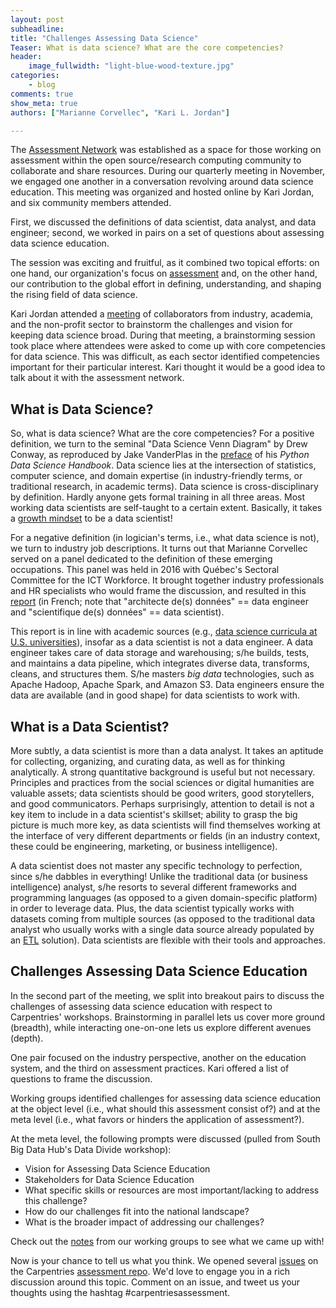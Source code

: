 ```yaml
---
layout: post
subheadline:
title: "Challenges Assessing Data Science"
Teaser: What is data science? What are the core competencies?
header:
    image_fullwidth: "light-blue-wood-texture.jpg"
categories:
    - blog
comments: true
show_meta: true
authors: ["Marianne Corvellec", "Kari L. Jordan"]

---
```


The [Assessment Network](http://www.datacarpentry.org/assessment-network/) was established as a space for those working on assessment within the open source/research computing community to collaborate and share resources. During our quarterly meeting in November, we engaged one another in a conversation revolving around data science education. This meeting was organized and hosted online by Kari Jordan, and six community members attended. 

First, we discussed the definitions of data scientist, data analyst, and data engineer; second, we worked in pairs on a set of questions about assessing data science education.

The session was exciting and fruitful, as it combined two topical efforts: on one hand, our organization's focus on
[assessment](http://www.datacarpentry.org/blog/reflections-on-assessment/) and,
on the other hand, our contribution to the global effort in defining, understanding, and shaping the rising field of data science.

Kari Jordan attended a [meeting](http://southbdhub.gatech.edu/datadivideworkshop.html) of collaborators from industry, academia, and the non-profit sector to brainstorm the challenges and vision for keeping data science broad. During that meeting, a brainstorming session took place where attendees were asked to come up with core competencies for data science. This was difficult, as each sector identified competencies important for their particular interest. Kari thought it would be a good idea to talk about it with the assessment network.

## What is Data Science? 

So, what is data science? What are the core competencies? For a positive definition, we turn to the seminal "Data Science Venn Diagram" by Drew Conway, as reproduced by Jake VanderPlas in the [preface](https://jakevdp.github.io/PythonDataScienceHandbook/00.00-preface.html) of his *Python Data Science Handbook*. Data science lies at the intersection of statistics, computer science, and domain expertise (in industry-friendly terms, or traditional research, in academic terms). Data science is cross-disciplinary by definition. Hardly anyone gets formal training in all three areas. Most working data scientists are self-taught to a certain extent. Basically, it takes a [growth mindset](http://www.datacarpentry.org/blog/growth-mindset/) to be a data scientist!

For a negative definition (in logician's terms, i.e., what data science is not), we turn to industry job descriptions. It turns out that Marianne Corvellec served on a panel dedicated to the definition of these emerging occupations. This panel was held in 2016 with Québec's Sectoral Committee for the ICT Workforce. It brought together industry professionals and HR specialists who would frame the discussion, and resulted in this [report](http://www.technocompetences.qc.ca/besoins-competences-2016) (in French; note that "architecte de(s) données" == data engineer and "scientifique de(s) données" == data scientist).

This report is in line with academic sources (e.g.,
[data science curricula at U.S. universities](http://www.mastersindatascience.org/)), insofar as a data scientist is not a data engineer. A data engineer takes care of data storage and warehousing; s/he builds, tests, and maintains a data pipeline, which integrates diverse data, transforms, cleans, and structures them. S/he masters *big data* technologies, such as Apache Hadoop, Apache Spark, and Amazon S3. Data engineers ensure the data are available (and in good shape) for data scientists to work with.

## What is a Data Scientist?

More subtly, a data scientist is more than a data analyst. It takes an aptitude for collecting, organizing, and curating data, as well as for thinking analytically. A strong quantitative background is useful but not necessary. Principles and practices from the social sciences or digital humanities are valuable assets; data scientists should be good writers, good storytellers, and good communicators. Perhaps surprisingly, attention to detail is not a key item to include in a data scientist's skillset; ability to grasp the big picture is much more key, as data scientists will find themselves working at the interface of very different departments or fields (in an industry context, these could be engineering, marketing, or business intelligence).

A data scientist does not master any specific technology to perfection, since s/he dabbles in everything! Unlike the traditional data (or business intelligence) analyst, s/he resorts to several different frameworks and programming languages (as opposed to a given domain-specific platform) in order to leverage data. Plus, the data scientist typically works with datasets coming from multiple sources (as opposed to the traditional data analyst who usually works with a single data source already populated by an [ETL](https://en.wikipedia.org/wiki/Extract,_transform,_load) solution). Data scientists are flexible with their tools and approaches.

## Challenges Assessing Data Science Education

In the second part of the meeting, we split into breakout pairs to discuss the challenges of assessing data science education with respect to Carpentries' workshops. Brainstorming in parallel lets us cover more ground (breadth), while interacting one-on-one lets us explore different avenues (depth).

One pair focused on the industry perspective, another on the education system, and the third on assessment practices. Kari offered a list of questions to frame the discussion. 

Working groups identified challenges for assessing data science education at the object level (i.e., what should this assessment consist of?) and at the meta level (i.e., what favors or hinders the application of assessment?).

At the meta level, the following prompts were discussed (pulled from South Big Data Hub's Data Divide workshop):

- Vision for Assessing Data Science Education
- Stakeholders for Data Science Education
- What specific skills or resources are most important/lacking to address this challenge?
- How do our challenges fit into the national landscape?
- What is the broader impact of addressing our challenges?

Check out the [notes](https://github.com/carpentries/assessment/blob/master/assessment-network/minutes/2017-11-15.md) from our working groups to see what we came up with!

Now is your chance to tell us what you think. We opened several [issues](https://github.com/carpentries/assessment/issues) on the Carpentries [assessment repo](https://github.com/carpentries/assessment). We'd love to engage you in a rich discussion around this topic. Comment on an issue, and tweet us your thoughts using the hashtag #carpentriesassessment.


